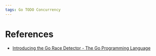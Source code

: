 ```yaml
---
tags: Go TODO Concurrency
---
```


# References

- [Introducing the Go Race Detector - The Go Programming Language](https://go.dev/blog/race-detector)
